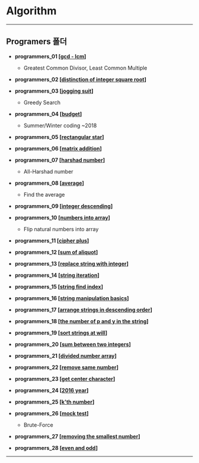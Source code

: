 # Algorithm
----------------------------------------------
## Programers 폴더

* __programmers_01 [[gcd - lcm](https://programmers.co.kr/learn/courses/30/lessons/12940)]__

  * Greatest Common Divisor, Least Common Multiple
  
* __programmers_02 [[distinction of integer square root](https://programmers.co.kr/learn/courses/30/lessons/12934)]__
  
* __programmers_03 [[jogging suit](https://programmers.co.kr/learn/courses/30/lessons/42862)]__

  * Greedy Search
  
* __programmers_04 [[budget](https://programmers.co.kr/learn/courses/30/lessons/12982)]__

  * Summer/Winter coding ~2018
  
* __programmers_05 [[rectangular star](https://programmers.co.kr/learn/courses/30/lessons/12969)]__
  
* __programmers_06 [[matrix addition](https://programmers.co.kr/learn/courses/30/lessons/12950)]__
  
* __programmers_07 [[harshad number](https://programmers.co.kr/learn/courses/30/lessons/12947)]__

  * All-Harshad number
  
* __programmers_08 [[average](https://programmers.co.kr/learn/courses/30/lessons/12944)]__

  * Find the average

* __programmers_09 [[integer descending](https://programmers.co.kr/learn/courses/30/lessons/12933)]__
  
* __programmers_10 [[numbers into array](https://programmers.co.kr/learn/courses/30/lessons/12932)]__

  * Flip natural numbers into array
  
* __programmers_11 [[cipher plus](https://programmers.co.kr/learn/courses/30/lessons/12931)]__
  
* __programmers_12 [[sum of aliquot](https://programmers.co.kr/learn/courses/30/lessons/12928)]__
  
* __programmers_13 [[replace string with integer](https://programmers.co.kr/learn/courses/30/lessons/12932)]__
  
* __programmers_14 [[string iteration](https://programmers.co.kr/learn/courses/30/lessons/12922)]__

* __programmers_15 [[string find index](https://programmers.co.kr/learn/courses/30/lessons/12919)]__

* __programmers_16 [[string manipulation basics](https://programmers.co.kr/learn/courses/30/lessons/12918)]__

* __programmers_17 [[arrange strings in descending order](https://programmers.co.kr/learn/courses/30/lessons/12917)]__

* __programmers_18 [[the number of p and y in the string](https://programmers.co.kr/learn/courses/30/lessons/12916)]__

* __programmers_19 [[sort strings at will](https://programmers.co.kr/learn/courses/30/lessons/12915)]__

* __programmers_20 [[sum between two integers](https://programmers.co.kr/learn/courses/30/lessons/12912)]__

* __programmers_21 [[divided number array](https://programmers.co.kr/learn/courses/30/lessons/12910)]__

* __programmers_22 [[remove same number](https://programmers.co.kr/learn/courses/30/lessons/12906)]__

* __programmers_23 [[get center character](https://programmers.co.kr/learn/courses/30/lessons/12903)]__

* __programmers_24 [[2016 year](https://programmers.co.kr/learn/courses/30/lessons/12901)]__

* __programmers_25 [[k'th number](https://programmers.co.kr/learn/courses/30/lessons/42748)]__

* __programmers_26 [[mock test](https://programmers.co.kr/learn/courses/30/lessons/42840)]__

  * Brute-Force

* __programmers_27 [[removing the smallest number](https://programmers.co.kr/learn/courses/30/lessons/12935)]__

* __programmers_28 [[even and odd](https://programmers.co.kr/learn/courses/30/lessons/12937)]__

--------------------------------------------------
